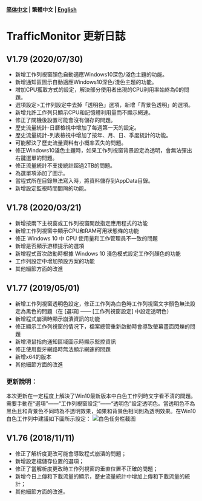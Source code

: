 **[简体中文](./update_log.md) | 繁體中文 | [English](./update_log_en-us.md)**<br>
# TrafficMonitor 更新日誌
## V1.79 (2020/07/30)

* 新增工作列視窗顏色自動適應Windows10深色/淺色主題的功能。
* 新增通知區圖示自動適應Windows10深色/淺色主題的功能。
* 增加CPU獲取方式的設定，解決部分使用者出現的CPU利用率始終為0的問題。
* 選項設定>工作列設定中去掉「透明色」選項，新增「背景色透明」的選項。
* 新增允許工作列只顯示CPU和記憶體利用量而不顯示網速。
* 修正了關機後設置可能會沒有儲存的問題。
* 歷史流量統計-日曆檢視中增加了每週第一天的設定。
* 歷史流量統計-列表檢視中增加了按年、月、日、季度統計的功能。
* 可能解決了歷史流量資料有小概率丟失的問題。
* 修正Windows10淺色主題時，如果工作列視窗背景設定為透明，會無法彈出右鍵選單的問題。
* 修正流量統計不支援統計超過2TB的問題。
* 為選單項添加了圖示。
* 當程式所在目錄無法寫入時，將資料儲存到AppData目錄。
* 新增設定監視時間間隔的功能。

## V1.78 (2020/03/21)

* 新增按兩下主視窗或工作列視窗開啟指定應用程式的功能
* 新增工作列視窗中顯示CPU和RAM可用狀態條的功能
* 修正 Windows 10 中 CPU 使用量和工作管理員不一致的問題
* 新增是否顯示游標提示的選項
* 新增程式首次啟動時根據 Windows 10 淺色模式設定工作列顏色的功能
* 工作列設定中增加預設方案的功能
* 其他細節方面的改進

## V1.77 (2019/05/01)
* 新增工作列視窗透明色設定，修正工作列為白色時工作列視窗文字顏色無法設定為黑色的問題（在 [選項] —— [工作列視窗設定] 中設定透明色）
* 新增程式崩潰時顯示崩潰資訊的功能
* 修正顯示工作列視窗的情况下，檔案總管重新啟動時會導致螢幕畫面閃爍的問題
* 新增滑鼠指向通知區域圖示時顯示監控資訊
* 修正使用藍牙網路時無法顯示網速的問題
* 新增x64的版本
* 其他細節方面的改進
### 更新說明：
本次更新在一定程度上解決了Win10最新版本中白色工作列時文字看不清的問題。需要手動在“選項”——“工作列視窗設定”——“透明色”設定透明色。當透明色不為黑色且和背景色不同時為不透明效果，如果和背景色相同則為透明效果。在Win10白色工作列中建議如下圖所示設定：
![白色任务栏截图](https://user-images.githubusercontent.com/30562462/57004858-36b55300-6c05-11e9-89d8-9911dc99f09c.PNG)

## V1.76 (2018/11/11)
* 修正了解析度更改可能會導致程式崩潰的問題；
* 新增設定檔儲存位置的選項；
* 修正了當解析度更改時工作列視窗的垂直位置不正確的問題；
* 新增今日上傳和下載流量的顯示，歷史流量統計中增加上傳和下載流量的統計；
* 其他細節方面的改進。


